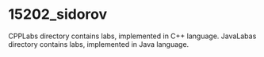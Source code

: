 # 15202_sidorov
CPPLabs directory contains labs, implemented in C++ language.
JavaLabas directory contains labs, implemented in Java language.